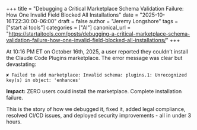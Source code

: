 +++
title = "Debugging a Critical Marketplace Schema Validation Failure: How One Invalid Field Blocked All Installations"
date = "2025-10-16T22:30:00-06:00"
draft = false
author = "Jeremy Longshore"
tags = ["start ai tools"]
categories = ["AI"]
canonical_url = "https://startaitools.com/posts/debugging-a-critical-marketplace-schema-validation-failure-how-one-invalid-field-blocked-all-installations/"
+++

<p>At 10:16 PM ET on October 16th, 2025, a user reported they couldn’t install the Claude Code Plugins marketplace. The error message was clear but devastating:</p>
<pre tabindex="0"><code>✘ Failed to add marketplace: Invalid schema: plugins.1: Unrecognized key(s) in object: 'enhances'
</code></pre><p><strong>Impact:</strong> ZERO users could install the marketplace. Complete installation failure.</p>
<p>This is the story of how we debugged it, fixed it, added legal compliance, resolved CI/CD issues, and deployed security improvements - all in under 3 hours.</p>
